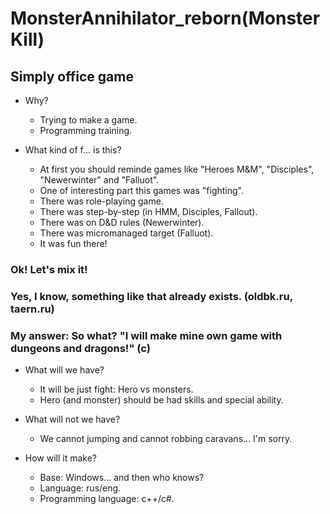 # MonsterAnnihilator_reborn(MonsterKill)
## Simply office game

- Why?
  - Trying to make a game.
  - Programming training.

- What kind of f... is this?
  - At first you should reminde games like "Heroes M&M", "Disciples", "Newerwinter" and "Falluot".
  - One of interesting part this games was "fighting".
  - There was role-playing game.
  - There was step-by-step (in HMM, Disciples, Fallout).
  - There was on D&D rules (Newerwinter).
  - There was micromanaged target (Falluot).
  - It was fun there!

### Ok! Let's mix it!

### Yes, I know, something like that already exists. (oldbk.ru, taern.ru)

### My answer: So what? "I will make mine own game with dungeons and dragons!" (c)

- What will we have?
  - It will be just fight: Hero vs monsters.
  - Hero (and monster) should be had skills and special ability.

- What will not we have?
  - We cannot jumping and cannot robbing caravans... I'm sorry.

- How will it make?
  - Base: Windows... and then who knows?
  - Language: rus/eng.
  - Programming language: c++/c#.
